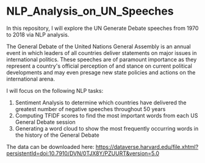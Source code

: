 # NLP_Analysis_on_UN_Speeches


In this repository, I will explore the UN Generate Debate speeches from 1970 to 2018 via NLP analysis. <br>

The General Debate of the United Nations General Assembly is an annual event in which leaders of all countries deliver statements on major issues in international politics. These speeches are of paramount importance as they represent a country's official perception of and stance on current political developments and may even presage new state policies and actions on the international arena. 

I will focus on the following NLP tasks:

1) Sentiment Analysis to determine which countries have delivered the greatest number of negative speeches throughout 50 years
2) Computing TFIDF scores to find the most important words from each US General Debate session
3) Generating a word cloud to show the most frequently occurring words in the history of the General Debate

The data can be downloaded here: https://dataverse.harvard.edu/file.xhtml?persistentId=doi:10.7910/DVN/0TJX8Y/PZUURT&version=5.0
